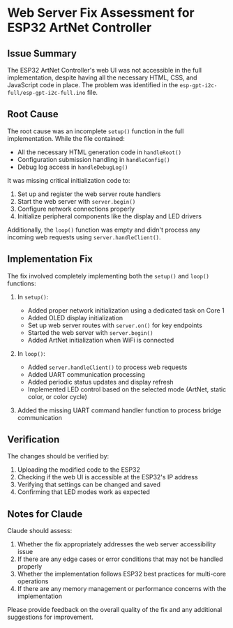 # Web Server Fix Assessment for ESP32 ArtNet Controller

## Issue Summary
The ESP32 ArtNet Controller's web UI was not accessible in the full implementation, despite having all the necessary HTML, CSS, and JavaScript code in place. The problem was identified in the `esp-gpt-i2c-full/esp-gpt-i2c-full.ino` file.

## Root Cause
The root cause was an incomplete `setup()` function in the full implementation. While the file contained:
- All the necessary HTML generation code in `handleRoot()`
- Configuration submission handling in `handleConfig()`
- Debug log access in `handleDebugLog()`

It was missing critical initialization code to:
1. Set up and register the web server route handlers
2. Start the web server with `server.begin()`
3. Configure network connections properly
4. Initialize peripheral components like the display and LED drivers

Additionally, the `loop()` function was empty and didn't process any incoming web requests using `server.handleClient()`.

## Implementation Fix
The fix involved completely implementing both the `setup()` and `loop()` functions:

1. In `setup()`:
   - Added proper network initialization using a dedicated task on Core 1
   - Added OLED display initialization
   - Set up web server routes with `server.on()` for key endpoints
   - Started the web server with `server.begin()`
   - Added ArtNet initialization when WiFi is connected

2. In `loop()`:
   - Added `server.handleClient()` to process web requests
   - Added UART communication processing
   - Added periodic status updates and display refresh
   - Implemented LED control based on the selected mode (ArtNet, static color, or color cycle)

3. Added the missing UART command handler function to process bridge communication

## Verification
The changes should be verified by:
1. Uploading the modified code to the ESP32
2. Checking if the web UI is accessible at the ESP32's IP address
3. Verifying that settings can be changed and saved
4. Confirming that LED modes work as expected

## Notes for Claude
Claude should assess:
1. Whether the fix appropriately addresses the web server accessibility issue
2. If there are any edge cases or error conditions that may not be handled properly
3. Whether the implementation follows ESP32 best practices for multi-core operations
4. If there are any memory management or performance concerns with the implementation

Please provide feedback on the overall quality of the fix and any additional suggestions for improvement.